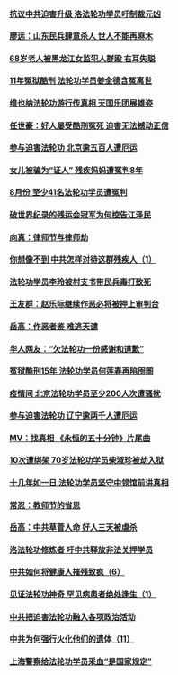 #### [抗议中共迫害升级 洛法轮功学员吁制裁元凶](../pages/prog424/a102940808.md) 
#### [廖远：山东民兵肆意杀人 世人不能再麻木](../pages/prog424/a102940463.md) 
#### [68岁老人被黑龙江女监犯人群殴 右耳失聪](../pages/prog424/a102940205.md) 
#### [11年冤狱酷刑 法轮功学员姜全德含冤离世](../pages/prog424/a102940193.md) 
#### [维也纳法轮功游行传真相 天国乐团展雄姿](../pages/prog424/a102939955.md) 
#### [任世豪：好人屡受酷刑冤死 迫害无法撼动正信](../pages/prog424/a102939790.md) 
#### [参与迫害法轮功 北京逾五百人遭厄运](../pages/prog424/a102939765.md) 
#### [女儿被骗为“证人” 残疾妈妈遭冤判8年](../pages/prog424/a102939745.md) 
#### [8月份 至少41名法轮功学员遭冤判](../pages/prog424/a102939033.md) 
#### [破世界纪录的残运会冠军为何控告江泽民](../pages/prog424/a102938205.md) 
#### [向真：律师节与律师劫](../pages/prog424/a102938069.md) 
#### [你想像不到 中共怎样对待这群残疾人（1）](../pages/prog424/a102937460.md) 
#### [法轮功学员李玲被村支书带民兵毒打致死](../pages/prog424/a102937091.md) 
#### [王友群：赵乐际继续作恶必将被押上审判台](../pages/prog424/a102936746.md) 
#### [岳高：作恶者鉴 难逃天谴](../pages/prog424/a102936733.md) 
#### [华人网友：“欠法轮功一份感谢和道歉”](../pages/prog424/a102936564.md) 
#### [冤狱酷刑15年 法轮功学员何莲春再陷囹圄](../pages/prog424/a102936146.md) 
#### [疫情间 北京法轮功学员至少200人次遭骚扰](../pages/prog424/a102936128.md) 
#### [参与迫害法轮功 辽宁逾两千人遭厄运](../pages/prog424/a102935890.md) 
#### [MV：找真相 《永恒的五十分钟》片尾曲](../pages/prog424/a102935763.md) 
#### [10次遭绑架 70岁法轮功学员柴淑珍被劫入狱](../pages/prog424/a102935172.md) 
#### [十几年如一日 法轮功学员坚守中领馆前讲真相](../pages/prog424/a102934716.md) 
#### [常忍：教师节的省思](../pages/prog424/a102933689.md) 
#### [岳高：中共草菅人命 好人三天被虐杀](../pages/prog424/a102933671.md) 
#### [洛法轮功修炼者 吁中共释放非法关押学员](../pages/prog424/a102933605.md) 
#### [中共如何将健康人摧残致疯（6）](../pages/prog424/a102933486.md) 
#### [见证法轮功神奇 罕见病患者绝处逢生（1）](../pages/prog424/a102933478.md) 
#### [中共把迫害法轮功融入各项政治活动](../pages/prog424/a102932998.md) 
#### [中共为何强行火化他们的遗体（11）](../pages/prog424/a102932673.md) 
#### [上海警察给法轮功学员采血“是国家规定”](../pages/prog424/a102932635.md) 
